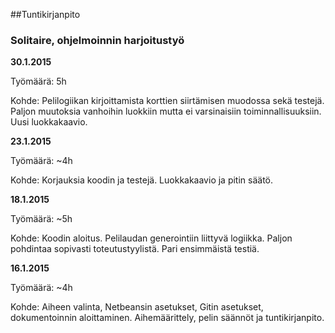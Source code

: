 ﻿##Tuntikirjanpito
### Solitaire, ohjelmoinnin harjoitustyö

**30.1.2015**

Työmäärä: 5h

Kohde: Pelilogiikan kirjoittamista korttien siirtämisen muodossa sekä testejä. Paljon muutoksia vanhoihin luokkiin mutta ei varsinaisiin toiminnallisuuksiin. Uusi luokkakaavio.

**23.1.2015**

Työmäärä: ~4h

Kohde: Korjauksia koodin ja testejä. Luokkakaavio ja pitin säätö.

**18.1.2015**

Työmäärä: ~5h

Kohde: Koodin aloitus. Pelilaudan generointiin liittyvä logiikka. Paljon pohdintaa sopivasti toteutustyylistä. Pari ensimmäistä testiä.


**16.1.2015**

Työmäärä: ~4h

Kohde: Aiheen valinta, Netbeansin asetukset, Gitin asetukset, dokumentoinnin aloittaminen. Aihemäärittely, pelin säännöt ja tuntikirjanpito.


